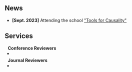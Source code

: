 ## News

- **[Sept. 2023]** Attending the school <a href="https://quarter-on-causality.github.io/tools/">"Tools for Causality"</a>




## Services

<h4 style="margin:0 10px 0;">Conference Reviewers</h4>

<ul style="margin:0 0 5px;">
  <li></li>
</ul>

<h4 style="margin:0 10px 0;">Journal Reviewers</h4>

<ul style="margin:0 0 5px;">
  <li></li>
</ul>